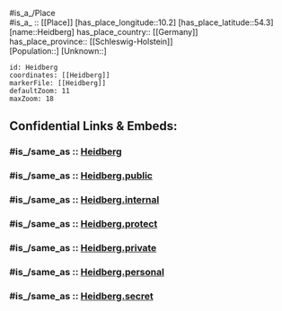 ﻿---
confidential: public
isDeleted: false
location:
- 54.3
- 10.2
mapmarker: city
mapzoom:
- 7
- 12
SpocWebEntityId: 30828
tags:
- geo/City
type: City
---

#is_a_/Place  
#is_a_ :: [[Place]] 
[has_place_longitude::10.2] 
[has_place_latitude::54.3] 
[name::Heidberg] 
has_place_country:: [[Germany]]  
has_place_province:: [[Schleswig-Holstein]]  
[Population::] 
[Unknown::] 


```leaflet
id: Heidberg
coordinates: [[Heidberg]] 
markerFile: [[Heidberg]] 
defaultZoom: 11 
maxZoom: 18
```


## Confidential Links & Embeds: 

### #is_/same_as :: [Heidberg](/_Standards/Earth/Continent/Europe/Europe~Central/Germany/Germany~West/Schleswig-Holstein/counties~SH/Plön/cities~Plön/Schwentinental/Heidberg.md) 

### #is_/same_as :: [Heidberg.public](/_public/Earth/Continent/Europe/Europe~Central/Germany/Germany~West/Schleswig-Holstein/counties~SH/Plön/cities~Plön/Schwentinental/Heidberg.public.md) 

### #is_/same_as :: [Heidberg.internal](/_internal/Earth/Continent/Europe/Europe~Central/Germany/Germany~West/Schleswig-Holstein/counties~SH/Plön/cities~Plön/Schwentinental/Heidberg.internal.md) 

### #is_/same_as :: [Heidberg.protect](/_protect/Earth/Continent/Europe/Europe~Central/Germany/Germany~West/Schleswig-Holstein/counties~SH/Plön/cities~Plön/Schwentinental/Heidberg.protect.md) 

### #is_/same_as :: [Heidberg.private](/_private/Earth/Continent/Europe/Europe~Central/Germany/Germany~West/Schleswig-Holstein/counties~SH/Plön/cities~Plön/Schwentinental/Heidberg.private.md) 

### #is_/same_as :: [Heidberg.personal](/_personal/Earth/Continent/Europe/Europe~Central/Germany/Germany~West/Schleswig-Holstein/counties~SH/Plön/cities~Plön/Schwentinental/Heidberg.personal.md) 

### #is_/same_as :: [Heidberg.secret](/_secret/Earth/Continent/Europe/Europe~Central/Germany/Germany~West/Schleswig-Holstein/counties~SH/Plön/cities~Plön/Schwentinental/Heidberg.secret.md)

